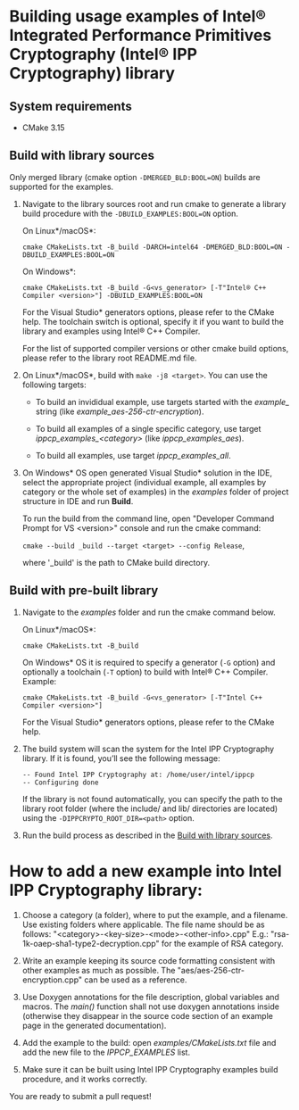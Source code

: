 # Building usage examples of Intel® Integrated Performance Primitives Cryptography (Intel® IPP Cryptography) library

## System requirements

-   CMake 3.15

## Build with library sources

Only merged library (cmake option `-DMERGED_BLD:BOOL=ON`) builds are supported for the examples.

1. Navigate to the library sources root and run cmake to generate a library build procedure with the `-DBUILD_EXAMPLES:BOOL=ON`
   option.

   On Linux\*/macOS\*:

    `cmake CMakeLists.txt -B_build -DARCH=intel64 -DMERGED_BLD:BOOL=ON -DBUILD_EXAMPLES:BOOL=ON`

   On Windows\*:

   `cmake CMakeLists.txt -B_build -G<vs_generator> [-T"Intel® C++ Compiler <version>"] -DBUILD_EXAMPLES:BOOL=ON`

   For the Visual Studio\* generators options, please refer to the CMake help.
   The toolchain switch is optional, specify it if you want to build the library and examples using Intel® C++ Compiler.

   For the list of supported compiler versions or other cmake build options, please refer to the library root README.md file.

2. On Linux\*/macOS\*, build with `make -j8 <target>`. You can use the following targets:

   - To build an invididual example, use targets started with the *example_* string (like *example_aes-256-ctr-encryption*).

   - To build all examples of a single specific category, use target *ippcp_examples_\<category\>* (like *ippcp_examples_aes*).

   - To build all examples, use target *ippcp_examples_all*.

3. On Windows\* OS open generated Visual Studio\* solution in the IDE, select the appropriate project (individual example,
   all examples by category or the whole set of examples) in the *examples* folder of project structure in IDE and run **Build**.

   To run the build from the command line, open "Developer Command Prompt for VS \<version\>" console and run the cmake command:

   `cmake --build _build --target <target> --config Release`,

   where '_build' is the path to CMake build directory.

## Build with pre-built library

1. Navigate to the *examples* folder and run the cmake command below.

   On Linux\*/macOS\*:

   `cmake CMakeLists.txt -B_build`

   On Windows\* OS it is required to specify a generator (`-G` option) and optionally a toolchain (`-T` option)
   to build with Intel® C++ Compiler. Example:

   `cmake CMakeLists.txt -B_build -G<vs_generator> [-T"Intel C++ Compiler <version>"]`

   For the Visual Studio\* generators options, please refer to the CMake help.

2. The build system will scan the system for the Intel IPP Cryptography library.
   If it is found, you’ll see the following message:

   ```
   -- Found Intel IPP Cryptography at: /home/user/intel/ippcp
   -- Configuring done
   ```

   If the library is not found automatically, you can specify the path to the library root folder
   (where the include/ and lib/ directories are located) using the `-DIPPCRYPTO_ROOT_DIR=<path>` option.

3. Run the build process as described in the [Build with library sources](#build-with-library-sources).


# How to add a new example into Intel IPP Cryptography library:

1. Choose a category (a folder), where to put the example, and a filename. Use
   existing folders where applicable.
   The file name should be as follows: "\<category\>-\<key-size\>-\<mode\>-\<other-info\>.cpp"
   E.g.: "rsa-1k-oaep-sha1-type2-decryption.cpp" for the example of RSA category.

2. Write an example keeping its source code formatting consistent with other
   examples as much as possible.  The "aes/aes-256-ctr-encryption.cpp" can be used
   as a reference.

3. Use Doxygen annotations for the file description, global variables and
   macros. The *main()* function shall not use doxygen annotations inside
   (otherwise they disappear in the source code section of an example page in
   the generated documentation).

4. Add the example to the build: open *examples/CMakeLists.txt* file and add the
   new file to the *IPPCP_EXAMPLES* list.

5. Make sure it can be built using Intel IPP Cryptography examples build procedure, and it
   works correctly.

You are ready to submit a pull request!
